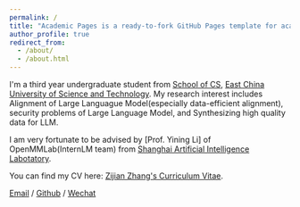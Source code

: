```yaml
---
permalink: /
title: "Academic Pages is a ready-to-fork GitHub Pages template for academic personal websites"
author_profile: true
redirect_from: 
  - /about/
  - /about.html
---
```


I'm a third year undergraduate student from [School of CS](https://cise.ecust.edu.cn/), [East China University of Science and Technology](https://www.ecust.edu.cn/main.htm). My research interest includes Alignment of Large Languague Model(especially data-efficient alignment), security problems of Large Language Model, and Synthesizing high quality data for LLM.

I am very fortunate to be advised by [Prof. Yining Li] of OpenMMLab(InternLM team) from [Shanghai Artificial Intelligence Labotatory](https://www.shlab.org.cn/).

You can find my CV here: [Zijian Zhang's Curriculum Vitae](../assets/ZijianZhang_CV.pdf).

[Email](mailto:21013097@mail.ecust.edu.cn) / [Github](https://github.com/zzj1111) / [Wechat](../images/wechat.jpg) 


